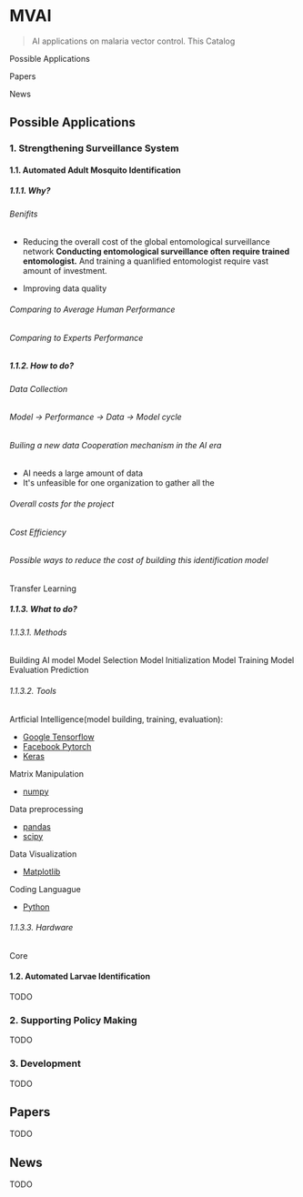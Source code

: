 # MVAI
> AI applications on malaria vector control.
> This 
Catalog

Possible Applications

Papers

News

## Possible Applications

### 1. Strengthening Surveillance System

#### 1.1. Automated Adult Mosquito Identification

##### 1.1.1. Why?

###### Benifits
- Reducing the overall cost of the global entomological surveillance network
**Conducting entomological surveillance often require trained entomologist.** And training a quanlified entomologist require vast amount of investment. 

- Improving data quality

###### Comparing to Average Human Performance

###### Comparing to Experts Performance

##### 1.1.2. How to do?

###### Data Collection

###### Model -> Performance -> Data -> Model cycle

###### Builing a new data Cooperation mechanism in the AI era
- AI needs a large amount of data
- It's unfeasible for one organization to gather all the 

###### Overall costs for the project

###### Cost Efficiency

###### Possible ways to reduce the cost of building this identification model
Transfer Learning

##### 1.1.3. What to do?

###### 1.1.3.1. Methods
Building AI model
Model Selection
Model Initialization
Model Training
Model Evaluation
Prediction
###### 1.1.3.2. Tools
Artficial Intelligence(model building, training, evaluation):
- [Google Tensorflow](https://tensorflow.org)
- [Facebook Pytorch](https://pytorch.org)
- [Keras](https://keras.io)

Matrix Manipulation
- [numpy](http://www.numpy.org)

Data preprocessing
- [pandas](https://pandas.pydata.org/)
- [scipy](https://www.scipy.org/)

Data Visualization
- [Matplotlib](https://matplotlib.org)

Coding Languague
- [Python](http://python.org)

###### 1.1.3.3. Hardware
Core 
#### 1.2. Automated Larvae Identification
TODO
### 2. Supporting Policy Making 
TODO
### 3. Development
TODO
## Papers
TODO
## News
TODO

